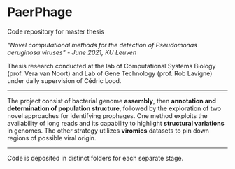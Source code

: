 # PaerPhage

Code repository for master thesis 

*"Novel computational methods for the detection of Pseudomonas aeruginosa viruses" - June 2021, KU Leuven*

Thesis research conducted at the lab of Computational Systems Biology (prof. Vera van Noort) and Lab of Gene Technology (prof. Rob Lavigne) under daily supervision of Cédric Lood.

---
The project consist of bacterial genome **assembly**, then **annotation and determination of population structure**, followed by the exploration of two novel approaches for identifying prophages.
One method exploits the availability of long reads and its capability to highlight **structural variations** in genomes. 
The other strategy utilizes **viromics** datasets to pin down regions of possible viral origin.

---
Code is deposited in distinct folders for each separate stage.
